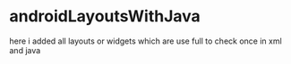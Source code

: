 # androidLayoutsWithJava
here  i added all layouts or widgets which are use full to check once in xml and java
